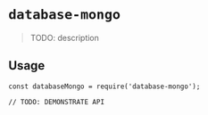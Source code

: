 # `database-mongo`

> TODO: description

## Usage

```
const databaseMongo = require('database-mongo');

// TODO: DEMONSTRATE API
```
